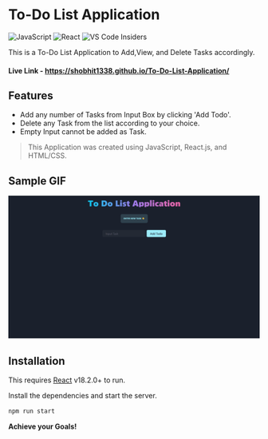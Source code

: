 # To-Do List Application

![JavaScript](https://img.shields.io/badge/javascript-%23323330.svg?style=for-the-badge&logo=javascript&logoColor=%23F7DF1E)
![React](https://img.shields.io/badge/react-%2320232a.svg?style=for-the-badge&logo=react&logoColor=%2361DAFB)
![VS Code Insiders](https://img.shields.io/badge/VS%20Code%20Insiders-35b393.svg?style=for-the-badge&logo=visual-studio-code&logoColor=white)


This is a To-Do List Application to Add,View, and Delete Tasks accordingly.

#### Live Link - https://shobhit1338.github.io/To-Do-List-Application/

## Features 

- Add any number of Tasks from Input Box by clicking 'Add Todo'.
- Delete any Task from the list according to your choice.
- Empty Input cannot be added as Task.

> This Application was created using JavaScript, React.js, and HTML/CSS.

## Sample GIF

![Tic Tac Toe Game](https://raw.githubusercontent.com/Shobhit1338/To-Do-List-Application/main/ToDoList.gif)

## Installation

This requires [React](https://reactjs.org/) v18.2.0+ to run.

Install the dependencies and start the server.

```sh
npm run start
```


**Achieve your Goals!**

